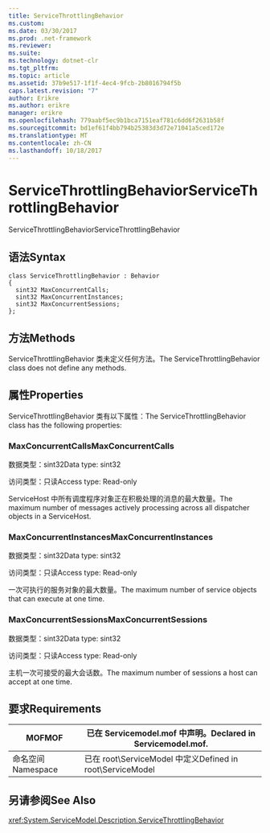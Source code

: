 ```yaml
---
title: ServiceThrottlingBehavior
ms.custom: 
ms.date: 03/30/2017
ms.prod: .net-framework
ms.reviewer: 
ms.suite: 
ms.technology: dotnet-clr
ms.tgt_pltfrm: 
ms.topic: article
ms.assetid: 37b9e517-1f1f-4ec4-9fcb-2b8016794f5b
caps.latest.revision: "7"
author: Erikre
ms.author: erikre
manager: erikre
ms.openlocfilehash: 779aabf5ec9b1bca7151eaf781c6dd6f2631b58f
ms.sourcegitcommit: bd1ef61f4bb794b25383d3d72e71041a5ced172e
ms.translationtype: MT
ms.contentlocale: zh-CN
ms.lasthandoff: 10/18/2017
---
```

# <a name="servicethrottlingbehavior"></a><span data-ttu-id="74600-102">ServiceThrottlingBehavior</span><span class="sxs-lookup"><span data-stu-id="74600-102">ServiceThrottlingBehavior</span></span>
<span data-ttu-id="74600-103">ServiceThrottlingBehavior</span><span class="sxs-lookup"><span data-stu-id="74600-103">ServiceThrottlingBehavior</span></span>  
  
## <a name="syntax"></a><span data-ttu-id="74600-104">语法</span><span class="sxs-lookup"><span data-stu-id="74600-104">Syntax</span></span>  
  
```  
class ServiceThrottlingBehavior : Behavior  
{  
  sint32 MaxConcurrentCalls;  
  sint32 MaxConcurrentInstances;  
  sint32 MaxConcurrentSessions;  
};  
```  
  
## <a name="methods"></a><span data-ttu-id="74600-105">方法</span><span class="sxs-lookup"><span data-stu-id="74600-105">Methods</span></span>  
 <span data-ttu-id="74600-106">ServiceThrottlingBehavior 类未定义任何方法。</span><span class="sxs-lookup"><span data-stu-id="74600-106">The ServiceThrottlingBehavior class does not define any methods.</span></span>  
  
## <a name="properties"></a><span data-ttu-id="74600-107">属性</span><span class="sxs-lookup"><span data-stu-id="74600-107">Properties</span></span>  
 <span data-ttu-id="74600-108">ServiceThrottlingBehavior 类有以下属性：</span><span class="sxs-lookup"><span data-stu-id="74600-108">The ServiceThrottlingBehavior class has the following properties:</span></span>  
  
### <a name="maxconcurrentcalls"></a><span data-ttu-id="74600-109">MaxConcurrentCalls</span><span class="sxs-lookup"><span data-stu-id="74600-109">MaxConcurrentCalls</span></span>  
 <span data-ttu-id="74600-110">数据类型：sint32</span><span class="sxs-lookup"><span data-stu-id="74600-110">Data type: sint32</span></span>  
  
 <span data-ttu-id="74600-111">访问类型：只读</span><span class="sxs-lookup"><span data-stu-id="74600-111">Access type: Read-only</span></span>  
  
 <span data-ttu-id="74600-112">ServiceHost 中所有调度程序对象正在积极处理的消息的最大数量。</span><span class="sxs-lookup"><span data-stu-id="74600-112">The maximum number of messages actively processing across all dispatcher objects in a ServiceHost.</span></span>  
  
### <a name="maxconcurrentinstances"></a><span data-ttu-id="74600-113">MaxConcurrentInstances</span><span class="sxs-lookup"><span data-stu-id="74600-113">MaxConcurrentInstances</span></span>  
 <span data-ttu-id="74600-114">数据类型：sint32</span><span class="sxs-lookup"><span data-stu-id="74600-114">Data type: sint32</span></span>  
  
 <span data-ttu-id="74600-115">访问类型：只读</span><span class="sxs-lookup"><span data-stu-id="74600-115">Access type: Read-only</span></span>  
  
 <span data-ttu-id="74600-116">一次可执行的服务对象的最大数量。</span><span class="sxs-lookup"><span data-stu-id="74600-116">The maximum number of service objects that can execute at one time.</span></span>  
  
### <a name="maxconcurrentsessions"></a><span data-ttu-id="74600-117">MaxConcurrentSessions</span><span class="sxs-lookup"><span data-stu-id="74600-117">MaxConcurrentSessions</span></span>  
 <span data-ttu-id="74600-118">数据类型：sint32</span><span class="sxs-lookup"><span data-stu-id="74600-118">Data type: sint32</span></span>  
  
 <span data-ttu-id="74600-119">访问类型：只读</span><span class="sxs-lookup"><span data-stu-id="74600-119">Access type: Read-only</span></span>  
  
 <span data-ttu-id="74600-120">主机一次可接受的最大会话数。</span><span class="sxs-lookup"><span data-stu-id="74600-120">The maximum number of sessions a host can accept at one time.</span></span>  
  
## <a name="requirements"></a><span data-ttu-id="74600-121">要求</span><span class="sxs-lookup"><span data-stu-id="74600-121">Requirements</span></span>  
  
|<span data-ttu-id="74600-122">MOF</span><span class="sxs-lookup"><span data-stu-id="74600-122">MOF</span></span>|<span data-ttu-id="74600-123">已在 Servicemodel.mof 中声明。</span><span class="sxs-lookup"><span data-stu-id="74600-123">Declared in Servicemodel.mof.</span></span>|  
|---------|-----------------------------------|  
|<span data-ttu-id="74600-124">命名空间</span><span class="sxs-lookup"><span data-stu-id="74600-124">Namespace</span></span>|<span data-ttu-id="74600-125">已在 root\ServiceModel 中定义</span><span class="sxs-lookup"><span data-stu-id="74600-125">Defined in root\ServiceModel</span></span>|  
  
## <a name="see-also"></a><span data-ttu-id="74600-126">另请参阅</span><span class="sxs-lookup"><span data-stu-id="74600-126">See Also</span></span>  
 <xref:System.ServiceModel.Description.ServiceThrottlingBehavior>
